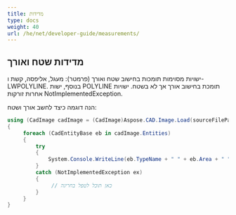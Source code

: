 ```yaml
---
title: מדידות
type: docs
weight: 40
url: /he/net/developer-guide/measurements/
---
```


## **מדידות שטח ואורך**

ישויות מסוימות תומכות בחישוב שטח ואורך (פרמטר): מעגל, אליפסה, קשת ו-LWPOLYLINE. בנוסף, ישות POLYLINE תומכת בחישוב אורך אך לא בשטח. ישויות אחרות זורקות NotImplementedException.

הנה דוגמה כיצד לחשב אורך ושטח:

```csharp
using (CadImage cadImage = (CadImage)Aspose.CAD.Image.Load(sourceFilePath))
{
     foreach (CadEntityBase eb in cadImage.Entities)
     {
         try
         {
             System.Console.WriteLine(eb.TypeName + " " + eb.Area + " " + eb.Length);
         }
         catch (NotImplementedException ex)
         {
              // כאן תוכל לטפל בחריגה
         }
     }
}
```
